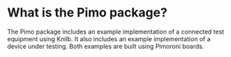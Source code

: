 # What is the Pimo package?

The Pimo package includes an example implementation of a connected test equipment using Knilb.  It also includes an example implementation of a device under testing.  Both examples are built using Pimoroni boards.

